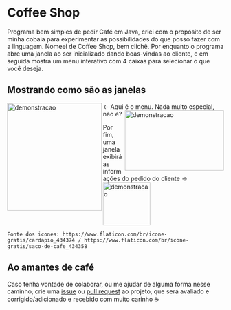 # Coffee Shop
Programa bem simples de pedir Café em Java, criei com o propósito de ser minha cobaia para experimentar as possibilidades do que posso fazer com a linguagem.
Nomeei de Coffee Shop, bem clichê. Por enquanto o programa abre uma janela ao ser inicializado dando boas-vindas ao cliente, e em seguida mostra um menu interativo com 4 caixas para selecionar o que você deseja.
 
## Mostrando como são as janelas
<div>
  <img align="left" height="250" width="220" alt="demonstracao" src="https://media.discordapp.net/attachments/872262510701584454/872311854486134905/unknown.png">
  ← Aqui é o menu. Nada muito especial, não é?
  <img align="right" height="140" width="230" alt="demonstracao" src="https://cdn.discordapp.com/attachments/872262510701584454/872317060775039007/unknown.png">
  
  Por fim, uma janela exibirá as informações do pedido do cliente →
  <br/>
  <img align="center" height="100" width="110" alt="demonstracao" src="https://cdn.discordapp.com/attachments/872262510701584454/872315374857777212/giphy.gif">
  <br/>
</div>

    Fonte dos icones: https://www.flaticon.com/br/icone-gratis/cardapio_434374 / https://www.flaticon.com/br/icone-gratis/saco-de-cafe_434358
    
    
## Ao amantes de café
Caso tenha vontade de colaborar, ou me ajudar de alguma forma nesse caminho, crie uma [issue](https://github.com/noemimedeiros/cafe/issues) ou [pull request](https://github.com/noemimedeiros/cafe/pulls) ao projeto, que será avaliado e corrigido/adicionado e recebido com muito carinho ☕
 
